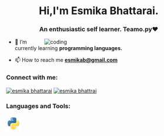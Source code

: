 <h1 align="center">Hi,I'm Esmika Bhattarai.</h1>
<h3 align="center">An enthusiastic self learner.                               Teamo.py❤</h3>
<img align="right"alt="coding"width="400"src="https://media.tenor.com/images/7db4eaa3e47272c8e58ee018fc390b7d/tenor.gif">

- 🌱 I’m currently learning **programming languages.**

- 📫 How to reach me **esmikab@gmail.com**

<h3 align="left">Connect with me:</h3>
<p align="left">
<a href="https://linkedin.com/in/esmika bhattarai" target="blank"><img align="center" src="https://raw.githubusercontent.com/rahuldkjain/github-profile-readme-generator/master/src/images/icons/Social/linked-in-alt.svg" alt="esmika bhattarai" height="30" width="40" /></a>
<a href="https://fb.com/esmika bhattrai" target="blank"><img align="center" src="https://raw.githubusercontent.com/rahuldkjain/github-profile-readme-generator/master/src/images/icons/Social/facebook.svg" alt="esmika bhattrai" height="30" width="40" /></a>
</p>

<h3 align="left">Languages and Tools:</h3>
<p align="left"> <a href="https://www.python.org" target="_blank" rel="noreferrer"> <img src="https://raw.githubusercontent.com/devicons/devicon/master/icons/python/python-original.svg" alt="python" width="40" height="40"/> </a> </p>

